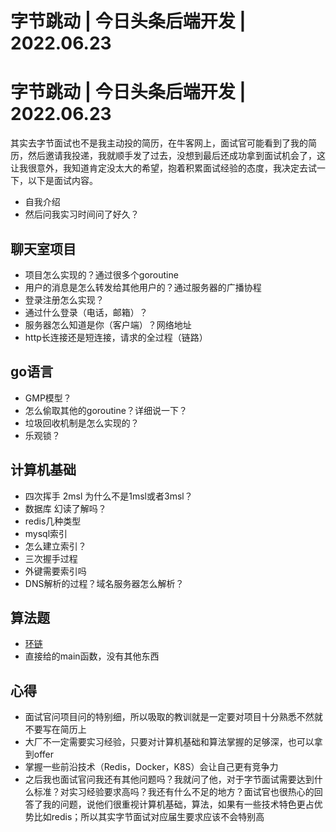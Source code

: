 # 字节跳动 | 今日头条后端开发 | 2022.06.23


# 字节跳动 | 今日头条后端开发 | 2022.06.23

​		其实去字节面试也不是我主动投的简历，在牛客网上，面试官可能看到了我的简历，然后邀请我投递，我就顺手发了过去，没想到最后还成功拿到面试机会了，这让我很意外，我知道肯定没太大的希望，抱着积累面试经验的态度，我决定去试一下，以下是面试内容。

- 自我介绍
- 然后问我实习时间问了好久？
## 聊天室项目
- 项目怎么实现的？通过很多个goroutine
- 用户的消息是怎么转发给其他用户的？通过服务器的广播协程
- 登录注册怎么实现？
- 通过什么登录（电话，邮箱）？
-  服务器怎么知道是你（客户端）？网络地址
-  http长连接还是短连接，请求的全过程（链路）
## go语言
- GMP模型？
- 怎么偷取其他的goroutine？详细说一下？
- 垃圾回收机制是怎么实现的？
- 乐观锁？
## 计算机基础
-   四次挥手 2msl 为什么不是1msl或者3msl？
-   数据库  幻读了解吗？
-   redis几种类型
-   mysql索引
-   怎么建立索引？
- 三次握手过程
-   外键需要索引吗
-   DNS解析的过程？域名服务器怎么解析？
## 算法题
- [环链](https://leetcode.cn/problems/linked-list-cycle/)
- 直接给的main函数，没有其他东西

## 心得
- 面试官问项目问的特别细，所以吸取的教训就是一定要对项目十分熟悉不然就不要写在简历上
- 大厂不一定需要实习经验，只要对计算机基础和算法掌握的足够深，也可以拿到offer
- 掌握一些前沿技术（Redis，Docker，K8S）会让自己更有竞争力
- 之后我也面试官问我还有其他问题吗？我就问了他，对于字节面试需要达到什么标准？对实习经验要求高吗？我还有什么不足的地方？面试官也很热心的回答了我的问题，说他们很重视计算机基础，算法，如果有一些技术特色更占优势比如redis；所以其实字节面试对应届生要求应该不会特别高


